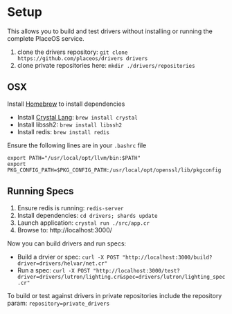 # Setup

This allows you to build and test drivers without installing or running the complete PlaceOS service.

1. clone the drivers repository: `git clone https://github.com/placeos/drivers drivers`
2. clone private repositories here: `mkdir ./drivers/repositories`


## OSX

Install [Homebrew](https://brew.sh/) to install dependencies

* Install [Crystal Lang](https://crystal-lang.org/reference/installation/): `brew install crystal`
* Install libssh2: `brew install libssh2`
* Install redis: `brew install redis`

Ensure the following lines are in your `.bashrc` file

```shell
export PATH="/usr/local/opt/llvm/bin:$PATH"
export PKG_CONFIG_PATH=$PKG_CONFIG_PATH:/usr/local/opt/openssl/lib/pkgconfig
```


## Running Specs

1. Ensure redis is running: `redis-server`
2. Install dependencies: `cd drivers; shards update`
3. Launch application: `crystal run ./src/app.cr`
4. Browse to: http://localhost:3000/

Now you can build drivers and run specs:

* Build a drvier or spec: `curl -X POST "http://localhost:3000/build?driver=drivers/helvar/net.cr"`
* Run a spec: `curl -X POST "http://localhost:3000/test?driver=drivers/lutron/lighting.cr&spec=drivers/lutron/lighting_spec.cr"`

To build or test against drivers in private repositories include the repository param: `repository=private_drivers`
